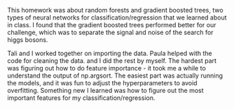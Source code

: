 This homework was about random forests and gradient boosted trees, 
two types of neural networks for classification/regression that 
we learned about in class. I found that the gradient boosted trees
performed better for our challenge, which was to separate the signal and
noise of the search for higgs bosons.

Tali and I worked together on importing the data. Paula helped with the code for
cleaning the data. and I did the rest by myself.
The hardest part was figuring out how to do feature importance - it took me 
a while to understand the output of np.argsort.
The easiest part was actually running the models, and it was fun to adjust the hyperparameters
to avoid overfitting.
Something new I learned was how to figure out the most important features 
for my classification/regression.
